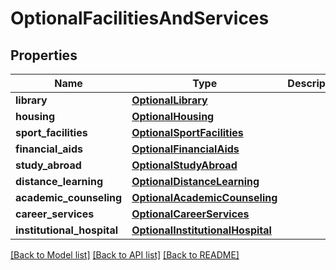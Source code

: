 # OptionalFacilitiesAndServices


## Properties
Name | Type | Description | Notes
------------ | ------------- | ------------- | -------------
**library** | [**OptionalLibrary**](OptionalLibrary.md) |  | [optional] 
**housing** | [**OptionalHousing**](OptionalHousing.md) |  | [optional] 
**sport_facilities** | [**OptionalSportFacilities**](OptionalSportFacilities.md) |  | [optional] 
**financial_aids** | [**OptionalFinancialAids**](OptionalFinancialAids.md) |  | [optional] 
**study_abroad** | [**OptionalStudyAbroad**](OptionalStudyAbroad.md) |  | [optional] 
**distance_learning** | [**OptionalDistanceLearning**](OptionalDistanceLearning.md) |  | [optional] 
**academic_counseling** | [**OptionalAcademicCounseling**](OptionalAcademicCounseling.md) |  | [optional] 
**career_services** | [**OptionalCareerServices**](OptionalCareerServices.md) |  | [optional] 
**institutional_hospital** | [**OptionalInstitutionalHospital**](OptionalInstitutionalHospital.md) |  | [optional] 

[[Back to Model list]](../README.md#documentation-for-models) [[Back to API list]](../README.md#documentation-for-api-endpoints) [[Back to README]](../README.md)


